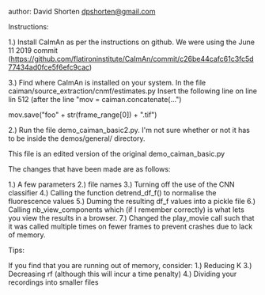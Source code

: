author: David Shorten <dpshorten@gmail.com>

Instructions:

1.) Install CaImAn as per the instructions on github. We were using the June 11 2019 commit
(https://github.com/flatironinstitute/CaImAn/commit/c26be44cafc61c3fc5d77434ad0fce5f6efc9cac)

3.) Find where CaImAn is installed on your system. In the file caiman/source_extraction/cnmf/estimates.py
Insert the following line on line lin 512 (after the line "mov = caiman.concatenate(...")

mov.save("foo" + str(frame_range[0]) + ".tif")

2.) Run the file demo_caiman_basic2.py. I'm not sure whether or not it has to be inside the
demos/general/ directory.

This file is an edited version of the original demo_caiman_basic.py

The changes that have been made are as follows:

1.) A few parameters
2.) file names
3.) Turning off the use of the CNN classifier
4.) Calling the function detrend_df_f() to normalise the fluorescence values
5.) Duming the resulting df_f values into a pickle file
6.) Calling nb_view_components which (if I remember correctly) is what lets you view
    the results in a browser.
7.) Changed the play_movie call such that it was called multiple times on fewer frames
    to prevent crashes due to lack of memory.


Tips:

If you find that you are running out of memory, consider:
1.) Reducing K
3.) Decreasing rf (although this will incur a time penalty)
4.) Dividing your recordings into smaller files